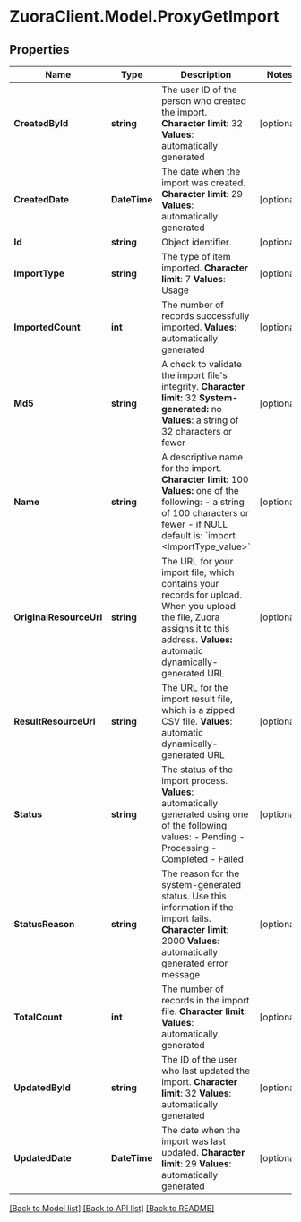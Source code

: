 # ZuoraClient.Model.ProxyGetImport

## Properties

Name | Type | Description | Notes
------------ | ------------- | ------------- | -------------
**CreatedById** | **string** |  The user ID of the person who created the import.  **Character limit**: 32  **Values**: automatically generated  | [optional] 
**CreatedDate** | **DateTime** |  The date when the import was created.  **Character limit**: 29  **Values**: automatically generated  | [optional] 
**Id** | **string** | Object identifier. | [optional] 
**ImportType** | **string** |  The type of item imported.  **Character limit**: 7  **Values**: Usage  | [optional] 
**ImportedCount** | **int** | The number of records successfully imported.  **Values**: automatically generated  | [optional] 
**Md5** | **string** |  A check to validate the import file&#39;s integrity.  **Character limit:** 32  **System-generated:** no  **Values**: a string of 32 characters or fewer  | [optional] 
**Name** | **string** |  A descriptive name for the import.  **Character limit:** 100  **Values:** one of the following:  - a string of 100 characters or fewer - if NULL default is: &#x60;import &lt;ImportType_value&gt;&#x60;  | [optional] 
**OriginalResourceUrl** | **string** |  The URL for your import file, which contains your records for upload. When you upload the file, Zuora assigns it to this address.  **Values:** automatic dynamically-generated URL  | [optional] 
**ResultResourceUrl** | **string** |  The URL for the import result file, which is a zipped CSV file.  **Values**: automatic dynamically-generated URL  | [optional] 
**Status** | **string** | The status of the import process.  **Values**: automatically generated using one of the following values:  - Pending - Processing - Completed - Failed  | [optional] 
**StatusReason** | **string** |  The reason for the system-generated status. Use this information if the import fails.  **Character limit**: 2000  **Values**: automatically generated error message  | [optional] 
**TotalCount** | **int** |  The number of records in the import file.  **Character limit**:  **Values**: automatically generated  | [optional] 
**UpdatedById** | **string** |  The ID of the user who last updated the import.  **Character limit**: 32  **Values**: automatically generated  | [optional] 
**UpdatedDate** | **DateTime** |  The date when the import was last updated. **Character limit**: 29 **Values**: automatically generated  | [optional] 

[[Back to Model list]](../README.md#documentation-for-models) [[Back to API list]](../README.md#documentation-for-api-endpoints) [[Back to README]](../README.md)

